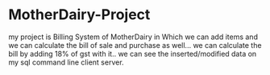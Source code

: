 # MotherDairy-Project
my project is Billing System of MotherDairy in Which we can add items and we can calculate the bill of sale and purchase as well...
we can calculate the bill by adding 18% of gst with it..
we can see the inserted/modified data on my sql command line client server.
